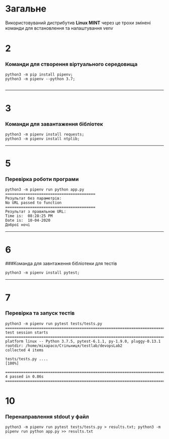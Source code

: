 
# Загальне
Використовуваний дистрибутив **Linux MINT**
через це трохи змінені команди для встановлення та налаштування venv

# 2
### Команди для створення віртуального середовища
```
python3 -m pip install pipenv;
python3 -m pipenv --python 3.7;
	
```
---

# 3
### Команди для завантаження бібліотек
```
python3 -m pipenv install requests;
python3 -m pipenv install ntplib;
```
---

# 5
### Перевірка роботи програми
```
python3 -m pipenv run python app.py
========================================
Результат без параметрів: 
No URL passed to function
========================================
Результат з правильною URL: 
Time is:  08:28:25 PM
Date is:  10-04-2020
Доброї ночі

```
---

# 6
###Команда для завнтаження бібліотеки для тестів
```
python3 -m pipenv install pytest;
```
---

# 7 
### Перевірка та запуск тестів
```
python3 -m pipenv run pytest tests/tests.py
========================================================================= test session starts ==========================================================================
platform linux -- Python 3.7.5, pytest-6.1.1, py-1.9.0, pluggy-0.13.1
rootdir: /home/mixapaco/Стільниця/testlab/devopsLab2
collected 4 items

tests/tests.py ....                                                                                                                                              [100%]

========================================================================== 4 passed in 0.86s ===========================================================================
```


# 10
### Перенаправлення stdout у файл
```
python3 -m pipenv run pytest tests/tests.py > results.txt; python3 -m pipenv run python app.py >> results.txt
```
